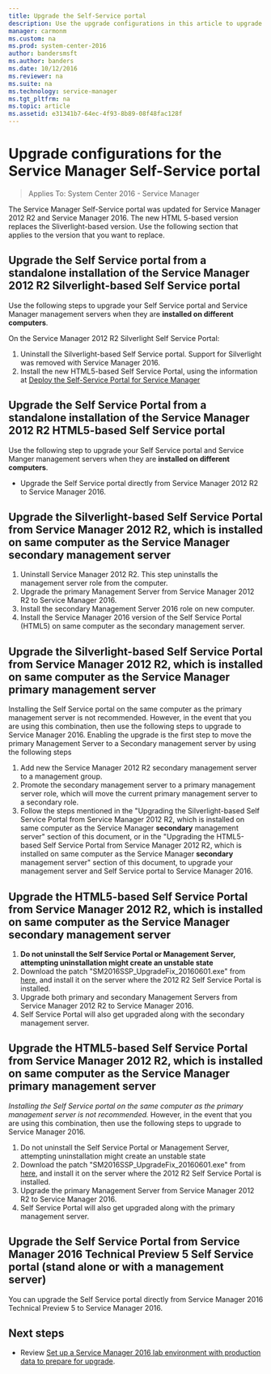 ```yaml
---
title: Upgrade the Self-Service portal
description: Use the upgrade configurations in this article to upgrade the Service Manager Self-Service portal.
manager: carmonm
ms.custom: na
ms.prod: system-center-2016
author: bandersmsft
ms.author: banders
ms.date: 10/12/2016
ms.reviewer: na
ms.suite: na
ms.technology: service-manager
ms.tgt_pltfrm: na
ms.topic: article
ms.assetid: e31341b7-64ec-4f93-8b89-08f48fac128f
---
```


# Upgrade configurations for the Service Manager Self-Service portal

>Applies To: System Center 2016 - Service Manager

The Service Manager Self-Service portal was updated for Service Manager 2012 R2 and Service Manager 2016. The new HTML 5-based version replaces the Sliverlight-based version. Use the following section that applies to the version that you want to replace.

## Upgrade the Self Service portal from a standalone installation of the Service Manager 2012 R2 Silverlight-based Self Service portal
Use the following steps to upgrade your Self Service portal and Service Manager management servers when they are **installed on different computers**.

On the Service Manager 2012 R2 Silverlight Self Service Portal:
1. Uninstall the Silverlight-based Self Service portal. Support for Silverlight was removed with Service Manager 2016.
2. Install the new HTML5-based Self Service Portal, using the information at [Deploy the Self-Service Portal for Service Manager](deploy-deploy-the-Self-Service-Portal-for-Service-Manager.md)

## Upgrade the Self Service Portal from a standalone installation of the Service Manager 2012 R2 HTML5-based Self Service portal
Use the following step to upgrade your Self Service portal and Service Manger management servers when they are **installed on different computers**.

- Upgrade the Self Service portal directly from Service Manager 2012 R2 to Service Manager 2016.

## Upgrade the Silverlight-based Self Service Portal from Service Manager 2012 R2, which is installed on same computer as the Service Manager **secondary** management server
1.  Uninstall Service Manager 2012 R2. This step uninstalls the management server role from the computer.
2.  Upgrade the primary Management Server from Service Manager 2012 R2 to Service Manager 2016.
3.  Install the secondary Management Server 2016 role on new computer.
4.  Install the Service Manager 2016 version of the Self Service Portal (HTML5) on same computer as the secondary management server.

## Upgrade the Silverlight-based Self Service Portal from Service Manager 2012 R2, which is installed on same computer as the Service Manager **primary** management server
Installing the Self Service portal on the same computer as the primary management server is not recommended. However, in the event that you are using this combination, then use the following steps to upgrade to Service Manager 2016. Enabling the upgrade is the first step to move the primary Management Server to a Secondary management server by using the following steps

1.	Add new the Service Manager 2012 R2 secondary management server to a management group.
2.	Promote the secondary management server to a primary management server role, which will move the current primary management server to a secondary role.
3.	Follow the steps mentioned in the "Upgrading the Silverlight-based Self Service Portal from Service Manager 2012 R2, which is installed on same computer as the Service Manager **secondary** management server"  section of this document, or in the "Upgrading the HTML5-based Self Service Portal from Service Manager 2012 R2, which is installed on same computer as the Service Manager **secondary** management server" section of this document, to upgrade your management server and Self Service portal to Service Manager 2016.


## Upgrade the HTML5-based Self Service Portal from Service Manager 2012 R2, which is installed on same computer as the Service Manager **secondary** management server
1.	**Do not uninstall the Self Service Portal or Management Server, attempting uninstallation might create an unstable state**
2.	Download the patch "SM2016SSP_UpgradeFix_20160601.exe" from [here](http://go.microsoft.com/fwlink/?LinkID=798214), and install it on the server where the 2012 R2 Self Service Portal is installed.
3.	Upgrade both primary and secondary Management Servers from Service Manager 2012 R2 to Service Manager 2016.
4.	Self Service Portal will also get upgraded along with the secondary management server.

## Upgrade the HTML5-based Self Service Portal from Service Manager 2012 R2, which is installed on same computer as the Service Manager **primary** management server
*Installing the Self Service portal on the same computer as the primary management server is not recommended.* However, in the event that you are using this combination, then use the following steps to upgrade to Service Manager 2016.

1.	Do not uninstall the Self Service Portal or Management Server, attempting uninstallation might create an unstable state
2.	Download the patch "SM2016SSP_UpgradeFix_20160601.exe" from [here](http://go.microsoft.com/fwlink/?LinkID=798214), and install it on the server where the 2012 R2 Self Service Portal is installed.
3.	Upgrade the primary Management Server from Service Manager 2012 R2 to Service Manager 2016.
4.	Self Service Portal will also get upgraded along with the primary management server.


## Upgrade the Self Service Portal from Service Manager 2016 Technical Preview 5 Self Service portal (stand alone or with a management server)
  You can upgrade the Self Service portal directly from Service Manager 2016 Technical Preview 5 to Service Manager 2016.

## Next steps

- Review [Set up a Service Manager 2016 lab environment with production data to prepare for upgrade](upgrade-setting-up-a-service-manager-2016-lab-environment-with-production-data.md).
